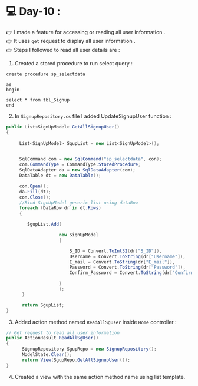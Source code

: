 # :computer: Day-10 :
:point_right: I made a feature for accessing or reading all user information . <br>
:point_right: It uses `get` request to display all user information . <br>
:point_right: Steps I followed to read all user details are :
1. Created a stored procedure to run select query :
```MySQL
create procedure sp_selectdata

as
begin

select * from tbl_Signup
end
```
2. In `SignupRepository.cs` file I added UpdateSignupUser function :
``` C#
public List<SignUpModel> GetAllSignupUser()
{
            
     List<SignUpModel> SgupList = new List<SignUpModel>();


     SqlCommand com = new SqlCommand("sp_selectdata", con);
     com.CommandType = CommandType.StoredProcedure;
     SqlDataAdapter da = new SqlDataAdapter(com);
     DataTable dt = new DataTable();

     con.Open();
     da.Fill(dt);
     con.Close();
     //Bind SignUpModel generic list using dataRow     
     foreach (DataRow dr in dt.Rows)
     {

        SgupList.Add(

                    new SignUpModel
                    {

                        S_ID = Convert.ToInt32(dr["S_ID"]),
                        Username = Convert.ToString(dr["Username"]),
                        E_mail = Convert.ToString(dr["E_mail"]),
                        Password = Convert.ToString(dr["Password"]),
                        Confirm_Password = Convert.ToString(dr["Confirm_Password"]),

                    }
                    );
      }

      return SgupList;
}
```
3. Added action method named `ReadAllSgUser` inside `Home` controller :
``` C#
// Get request to read all user information 
public ActionResult ReadAllSgUser()
{
      SignupRepository SgupRepo = new SignupRepository();
      ModelState.Clear();
      return View(SgupRepo.GetAllSignupUser());
}
```
4. Created a view with the same action method name using list template.

